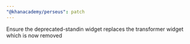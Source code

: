 ```yaml
---
"@khanacademy/perseus": patch
---
```


Ensure the deprecated-standin widget replaces the transformer widget which is now removed
